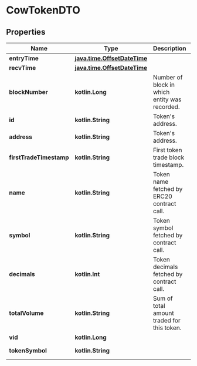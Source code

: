 
# CowTokenDTO

## Properties
Name | Type | Description | Notes
------------ | ------------- | ------------- | -------------
**entryTime** | [**java.time.OffsetDateTime**](java.time.OffsetDateTime.md) |  |  [optional]
**recvTime** | [**java.time.OffsetDateTime**](java.time.OffsetDateTime.md) |  |  [optional]
**blockNumber** | **kotlin.Long** | Number of block in which entity was recorded. |  [optional]
**id** | **kotlin.String** | Token&#39;s address. |  [optional]
**address** | **kotlin.String** | Token&#39;s address. |  [optional]
**firstTradeTimestamp** | **kotlin.String** | First token trade block timestamp. |  [optional]
**name** | **kotlin.String** | Token name fetched by ERC20 contract call. |  [optional]
**symbol** | **kotlin.String** | Token symbol fetched by contract call. |  [optional]
**decimals** | **kotlin.Int** | Token decimals fetched by contract call. |  [optional]
**totalVolume** | **kotlin.String** | Sum of total amount traded for this token. |  [optional]
**vid** | **kotlin.Long** |  |  [optional]
**tokenSymbol** | **kotlin.String** |  |  [optional] [readonly]



